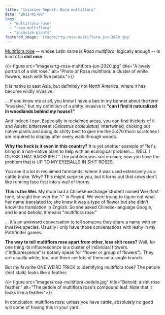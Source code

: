 ```yaml
---
title: "Invasive Report: Rosa multiflora"
date: "2021-05-08"
tags: 
  - "multiflora-rose"
  - "rosa-multiflora"
  - "invasive-plants"
featured_image: 'images/rtg-rosa-multiflora-jun-2020.jpg'
---
```



[Multiflora rose](https://en.wikipedia.org/wiki/Rosa_multiflora) -- whose Latin name is _Rosa multiflora_, logically enough -- is kind of a **shit rose**.

{{< figure src="images/rtg-rosa-multiflora-jun-2020.jpg" title="A lovely portrait of a shit rose." alt="Photo of Rosa multiflora: a cluster of white flowers, each with five petals.">}}


It is native to east Asia, but definitely not North America, where it has become wildly invasive.

... if you know me at all, you know I have a bee in my bonnet about the term "invasive," but my definition of a shitty invasive is **"can I find it naturalized in woodlands behind my house?"**

And indeed I can. Especially in reclaimed areas, you can find thickets of it and Asiatic bittersweet (_Celastrus orbiculatus_) intertwined, choking out native plants and doing its shitty best to give me the 3.476 thorn scratches I am required to display after every walk through woods.

**Why the heck is it even in this country?** It is yet another example of "let's bring in a non-native plant to help with an ecological problem.... WELL I GUESS THAT BACKFIRED." The problem was soil erosion; now you have the problem that is UP TO MY EYEBALLS IN SHIT ROSES.

You see it a lot in reclaimed farmlands, where it was used extensively as a cattle brake. Why? This might surprise you, but it turns out that cows don't like running face first into a wall of thorns.

**This is the Wei.** My mom had a Chinese exchange student named Wei (first tone, straight line over the "i" in Pinyin). We were trying to figure out what her name translated to; she knew it was a type of flower but she didn't know the translation in English. So she asked Chinese-language Google, and lo and behold, it means "multiflora rose."

... it's an awkward conversation to tell someone they share a name with an invasive species. Usually I only have those conversations with leshy in my Pathfinder games.

**The way to tell multiflora rose apart from other, less shit roses?** Well, for one thing its influorescence is a cluster of individual flowers. ("Influorescence" is botany speak for "flower or group of flowers"). They are usually white, too, and there are lots of them on a single branch.

But my favorite ONE WEIRD TRICK to identifying multiflora rose? The petiole (leaf stalk) looks like a feather:

{{< figure src="images/rosa-multiflora-petiole.jpg" title="Behold: a shit rose feather." alt="The petiole of multiflora rose's compound leaf. Note that it looks like a feather">}}

In conclusion: multiflora rose: unless you have cattle, absolutely no good will come of having this in your yard.
